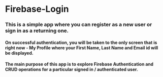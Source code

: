 # Firebase-Login

### This is a simple app where you can register as a new user or sign in as a returning one.

#### On successful authentication, you will be taken to the only screen that is right now - My Profile where your First Name, Last Name and Email id will be displayed.

#### The main purpose of this app is to explore Firebase Authentication and CRUD operations for a particular signed in / authenticated user.
